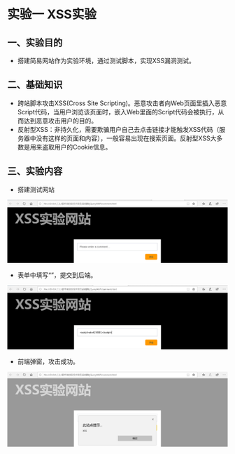 # 实验一 XSS实验

## **一、实验目的**
* 搭建简易网站作为实验环境，通过测试脚本，实现XSS漏洞测试。

## **二、基础知识**
* 跨站脚本攻击XSS(Cross Site Scripting)。恶意攻击者向Web页面里插入恶意Script代码，当用户浏览该页面时，嵌入Web里面的Script代码会被执行，从而达到恶意攻击用户的目的。
* 反射型XSS：非持久化，需要欺骗用户自己去点击链接才能触发XSS代码（服务器中没有这样的页面和内容），一般容易出现在搜索页面。反射型XSS大多数是用来盗取用户的Cookie信息。

## **三、实验内容**
* 搭建测试网站

![](image/网站.png)

* 表单中填写“<script>alert('XSS')</script>”，提交到后端。

![](image/输入.png)

* 前端弹窗，攻击成功。

![](image/弹窗.png)
